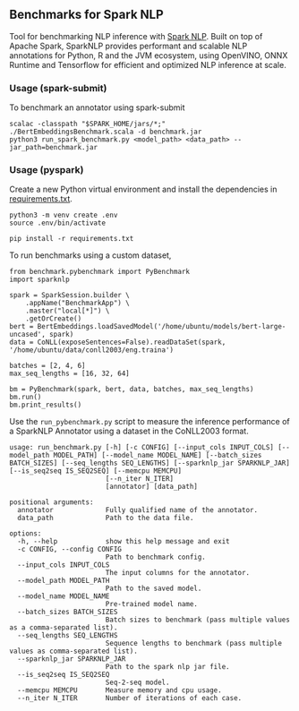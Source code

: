 ## Benchmarks for Spark NLP

Tool for benchmarking NLP inference with [Spark NLP](https://github.com/JohnSnowLabs/spark-nlp).
Built on top of Apache Spark, SparkNLP provides performant and scalable NLP annotations for Python, R and the JVM ecosystem,
using OpenVINO, ONNX Runtime and Tensorflow for efficient and optimized NLP inference at scale.

### Usage (spark-submit)

To benchmark an annotator using spark-submit

```
scalac -classpath "$SPARK_HOME/jars/*;" ./BertEmbeddingsBenchmark.scala -d benchmark.jar
python3 run_spark_benchmark.py <model_path> <data_path> --jar_path=benchmark.jar
```

### Usage (pyspark)

Create a new Python virtual environment and install the dependencies in [requirements.txt](./requirements.txt).

```
python3 -m venv create .env
source .env/bin/activate

pip install -r requirements.txt
```

To run benchmarks using a custom dataset, 

```
from benchmark.pybenchmark import PyBenchmark
import sparknlp

spark = SparkSession.builder \
    .appName("BenchmarkApp") \
    .master("local[*]") \
    .getOrCreate()
bert = BertEmbeddings.loadSavedModel('/home/ubuntu/models/bert-large-uncased', spark)
data = CoNLL(exposeSentences=False).readDataSet(spark, '/home/ubuntu/data/conll2003/eng.traina')

batches = [2, 4, 6]
max_seq_lengths = [16, 32, 64]

bm = PyBenchmark(spark, bert, data, batches, max_seq_lengths)
bm.run()
bm.print_results()
```

Use the `run_pybenchmark.py` script to measure the inference performance of a SparkNLP Annotator using a dataset in the CoNLL2003 format. 

```
usage: run_benchmark.py [-h] [-c CONFIG] [--input_cols INPUT_COLS] [--model_path MODEL_PATH] [--model_name MODEL_NAME] [--batch_sizes BATCH_SIZES] [--seq_lengths SEQ_LENGTHS] [--sparknlp_jar SPARKNLP_JAR] [--is_seq2seq IS_SEQ2SEQ] [--memcpu MEMCPU]
                        [--n_iter N_ITER]
                        [annotator] [data_path]

positional arguments:
  annotator             Fully qualified name of the annotator.
  data_path             Path to the data file.

options:
  -h, --help            show this help message and exit
  -c CONFIG, --config CONFIG
                        Path to benchmark config.
  --input_cols INPUT_COLS
                        The input columns for the annotator.
  --model_path MODEL_PATH
                        Path to the saved model.
  --model_name MODEL_NAME
                        Pre-trained model name.
  --batch_sizes BATCH_SIZES
                        Batch sizes to benchmark (pass multiple values as a comma-separated list).
  --seq_lengths SEQ_LENGTHS
                        Sequence lengths to benchmark (pass multiple values as comma-separated list).
  --sparknlp_jar SPARKNLP_JAR
                        Path to the spark nlp jar file.
  --is_seq2seq IS_SEQ2SEQ
                        Seq-2-seq model.
  --memcpu MEMCPU       Measure memory and cpu usage.
  --n_iter N_ITER       Number of iterations of each case.
```
